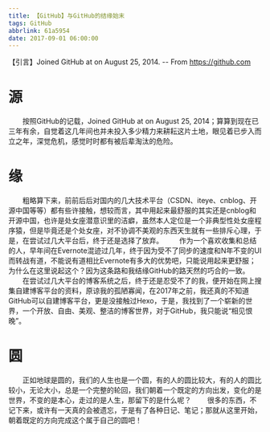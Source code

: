 ```yaml
---
title: 【GitHub】与GitHub的结缘始末
tags: GitHub
abbrlink: 61a5954
date: 2017-09-01 06:00:00
---
```

【引言】Joined GitHub at on August 25, 2014. -- From https://github.com
<!-- more -->

# 源
&emsp;&emsp;按照GitHub的记载，Joined GitHub at on August 25, 2014；算算到现在已三年有余，自觉着这几年间也并未投入多少精力来耕耘这片土地，眼见着已步入而立之年，深觉危机，感觉时时都有被后辈淘汰的危险。

# 缘
&emsp;&emsp;粗略算下来，前前后后对国内的几大技术平台（CSDN、iteye、cnblog、开源中国等等）都有些许接触，想较而言，其中用起来最舒服的其实还是cnblog和开源中国，也许是处女座潜意识里的洁癖，虽然本人定位是一个非典型性处女座程序猿，但是毕竟还是个处女座，对不协调不美观的东西天生就有一些排斥心理，于是，在尝试过几大平台后，终于还是选择了放弃。
&emsp;&emsp;作为一个喜欢收集和总结的人，早年间在Evernote混迹过几年，终于因为受不了同步的速度和N年不变的UI而转战有道，不能说有道相比Evernote有多大的优势吧，只能说用起来更舒服；为什么在这里说起这个？因为这条路和我结缘GitHub的路天然的巧合的一致。
&emsp;&emsp;在尝试过几大平台的博客系统之后，终于还是忍受不了的我，便开始在网上搜集自建博客平台的资料，原谅我的孤陋寡闻，在2017年之前，我还真的不知道GitHub可以自建博客平台，更是没接触过Hexo，于是，我找到了一个崭新的世界，一个开放、自由、美观、整洁的博客世界，对于GitHub，我只能说“相见恨晚”。

# 圆
&emsp;&emsp;正如地球是圆的，我们的人生也是一个圆，有的人的圆比较大，有的人的圆比较小，无论大小，总是一个完整的轮回，我们朝着一个既定的方向出发，变化的是世界，不变的是本心，走过的是人生，那留下的是什么呢？
&emsp;&emsp;很多的东西，不记下来，或许有一天真的会被遗忘，于是有了各种日记、笔记；那就从这里开始，朝着既定的方向完成这个属于自己的圆吧！